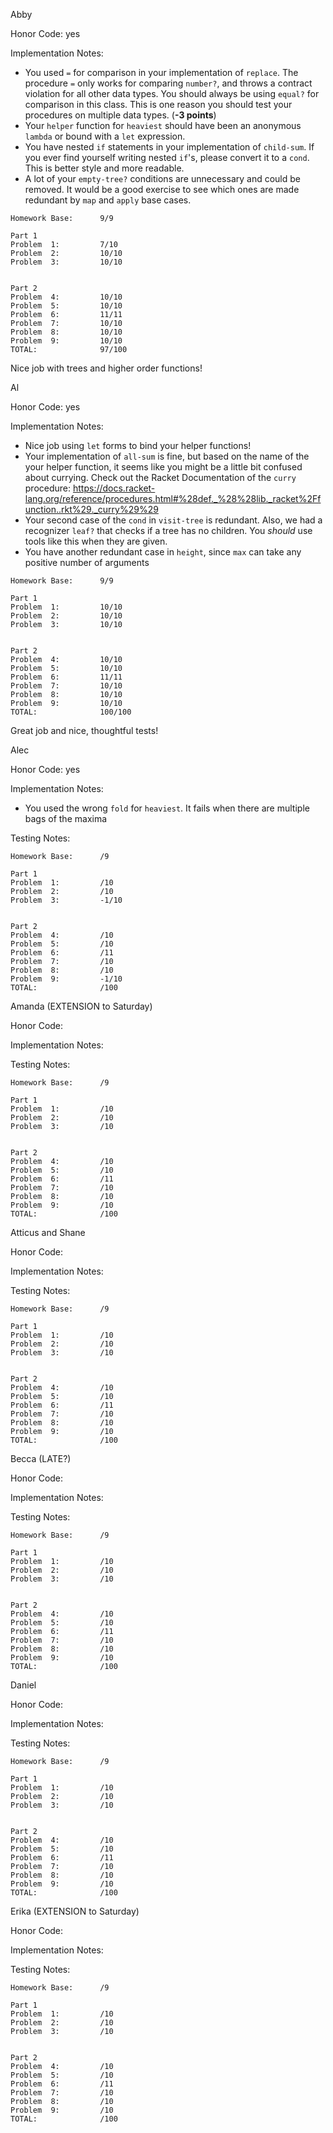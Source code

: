 Abby

Honor Code: yes

Implementation Notes:
- You used `=` for comparison in your implementation of `replace`. The procedure `=` only works for comparing `number?`, and throws a contract violation for all other data types. You should always be using `equal?` for comparison in this class. This is one reason you should test your procedures on multiple data types. (**-3 points**)
- Your `helper` function for `heaviest` should have been an anonymous `lambda` or bound with a `let` expression. 
- You have nested `if` statements in your implementation of `child-sum`. If you ever find yourself writing nested `if`'s, please convert it to a `cond`. This is better style and more readable.
- A lot of your `empty-tree?` conditions are unnecessary and could be removed. It would be a good exercise to see which ones are made redundant by `map` and `apply` base cases.

```
Homework Base:      9/9

Part 1
Problem  1:         7/10
Problem  2:         10/10
Problem  3:         10/10


Part 2
Problem  4:         10/10
Problem  5:         10/10
Problem  6:         11/11
Problem  7:         10/10
Problem  8:         10/10
Problem  9:         10/10
TOTAL:              97/100
```

Nice job with trees and higher order functions!

Al

Honor Code: yes

Implementation Notes:
- Nice job using `let` forms to bind your helper functions!
- Your implementation of `all-sum` is fine, but based on the name of the your helper function, it seems like you might be a little bit confused about currying. Check out the Racket Documentation of the `curry` procedure: https://docs.racket-lang.org/reference/procedures.html#%28def._%28%28lib._racket%2Ffunction..rkt%29._curry%29%29
- Your second case of the `cond` in `visit-tree` is redundant. Also, we had a recognizer `leaf?` that checks if a tree has no children. You *should* use tools like this when they are given.
- You have another redundant case in `height`, since `max` can take any positive number of arguments

```
Homework Base:      9/9

Part 1
Problem  1:         10/10
Problem  2:         10/10
Problem  3:         10/10


Part 2
Problem  4:         10/10
Problem  5:         10/10
Problem  6:         11/11
Problem  7:         10/10
Problem  8:         10/10
Problem  9:         10/10
TOTAL:              100/100
```

Great job and nice, thoughtful tests!


Alec

Honor Code: yes

Implementation Notes:
- You used the wrong `fold` for `heaviest`. It fails when there are multiple bags of the maxima

Testing Notes:


```
Homework Base:      /9

Part 1
Problem  1:         /10
Problem  2:         /10
Problem  3:         -1/10


Part 2
Problem  4:         /10
Problem  5:         /10
Problem  6:         /11
Problem  7:         /10
Problem  8:         /10
Problem  9:         -1/10
TOTAL:              /100
```


Amanda (EXTENSION to Saturday)

Honor Code:

Implementation Notes:


Testing Notes:


```
Homework Base:      /9

Part 1
Problem  1:         /10
Problem  2:         /10
Problem  3:         /10


Part 2
Problem  4:         /10
Problem  5:         /10
Problem  6:         /11
Problem  7:         /10
Problem  8:         /10
Problem  9:         /10
TOTAL:              /100
```


Atticus and Shane

Honor Code:

Implementation Notes:


Testing Notes:


```
Homework Base:      /9

Part 1
Problem  1:         /10
Problem  2:         /10
Problem  3:         /10


Part 2
Problem  4:         /10
Problem  5:         /10
Problem  6:         /11
Problem  7:         /10
Problem  8:         /10
Problem  9:         /10
TOTAL:              /100
```


Becca (LATE?)

Honor Code:

Implementation Notes:


Testing Notes:


```
Homework Base:      /9

Part 1
Problem  1:         /10
Problem  2:         /10
Problem  3:         /10


Part 2
Problem  4:         /10
Problem  5:         /10
Problem  6:         /11
Problem  7:         /10
Problem  8:         /10
Problem  9:         /10
TOTAL:              /100
```


Daniel

Honor Code:

Implementation Notes:


Testing Notes:


```
Homework Base:      /9

Part 1
Problem  1:         /10
Problem  2:         /10
Problem  3:         /10


Part 2
Problem  4:         /10
Problem  5:         /10
Problem  6:         /11
Problem  7:         /10
Problem  8:         /10
Problem  9:         /10
TOTAL:              /100
```



Erika (EXTENSION to Saturday)

Honor Code:

Implementation Notes:


Testing Notes:


```
Homework Base:      /9

Part 1
Problem  1:         /10
Problem  2:         /10
Problem  3:         /10


Part 2
Problem  4:         /10
Problem  5:         /10
Problem  6:         /11
Problem  7:         /10
Problem  8:         /10
Problem  9:         /10
TOTAL:              /100
```
